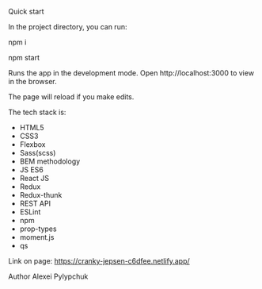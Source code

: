 Quick start

In the project directory, you can run:

npm i

npm start

Runs the app in the development mode.
Open http://localhost:3000 to view in the browser.

The page will reload if you make edits.

The tech stack is:

- HTML5
- CSS3
- Flexbox
- Sass(scss)
- BEM methodology
- JS ES6
- React JS
- Redux
- Redux-thunk
- REST API
- ESLint
- npm
- prop-types
- moment.js
- qs


Link on page:
https://cranky-jepsen-c6dfee.netlify.app/

Author Alexei Pylypchuk
